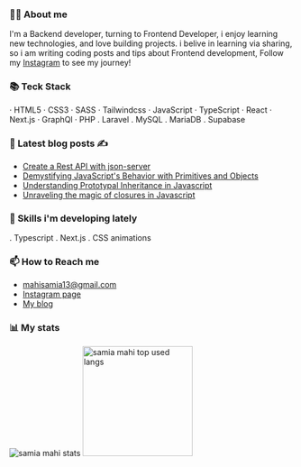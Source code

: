 ### 🙋‍♀️ About me
I'm a Backend developer, turning to Frontend Developer, i enjoy learning new technologies, and love building projects.
i belive in learning via sharing, so i am writing coding posts and tips about Frontend development,
Follow my [Instagram](https://www.instagram.com/samyscode/) to see my journey!  

### 📚 Teck Stack

· HTML5 · CSS3 · SASS · Tailwindcss · JavaScript · TypeScript · React · Next.js · GraphQl · PHP . Laravel . MySQL . MariaDB . Supabase  

### 📖 Latest blog posts ✍
- [Create a Rest API with json-server](https://samyscode.hashnode.dev/create-a-rest-api-with-json-server-in-minutes)
- [Demystifying JavaScript's Behavior with Primitives and Objects](https://samyscode.hashnode.dev/demystifying-javascripts-behavior-with-primitives-and-objects)
- [Understanding Prototypal Inheritance in Javascript](https://samyscode.hashnode.dev/prototype-inheritance)
- [Unraveling the magic of closures in Javascript](https://samyscode.hashnode.dev/unraveling-the-magic-of-closures-in-javascript)

### 🌱 Skills i'm developing lately
. Typescript . Next.js . CSS animations

### 📫 How to Reach me
- mahisamia13@gmail.com
- [Instagram page](https://www.instagram.com/samyscode/)
- [My blog](https://samyscode.hashnode.dev/)

### 📊 My stats
<div >
  <img src="https://github-readme-stats.vercel.app/api?username=samia13&show_icons=true&theme=transparent" alt="samia mahi stats"/>
  <img style="height:195px" src="https://github-readme-stats.vercel.app/api/top-langs/?username=samia13&layout=compact" alt="samia mahi top used langs"/>
</div>
